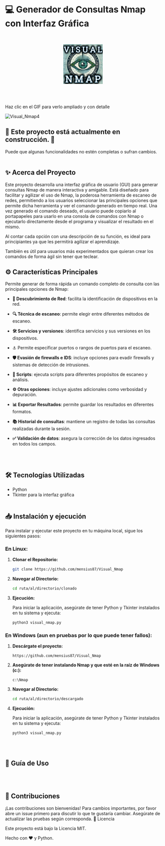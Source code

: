 # :computer: Generador de Consultas Nmap con Interfaz Gráfica 
<br>

<p align="center">
  <img src="images/Visual_Nmap_icono.png" alt="Ejemplo de imagen">
</p><br><br>

<p>Haz clic en el GIF para verlo ampliado y con detalle</p>

![Visual_Nmap4](https://github.com/mensius87/Visual_Nmap/assets/136935764/15f5acaa-05be-4d34-9b2e-14c14f6a97af)


## :construction: Este proyecto está actualmente en construcción. :construction:
Puede que algunas funcionalidades no estén completas o sufran cambios.
<br><br>


## :sparkles: Acerca del Proyecto

Este proyecto desarrolla una interfaz gráfica de usuario (GUI) para generar consultas Nmap de manera interactiva y amigable. Está diseñado para facilitar y agilizar el uso de Nmap, la poderosa herramienta de escaneo de redes, permitiendo a los usuarios seleccionar las principales opciones que permite dicha herramienta y ver el comando generado en tiempo real. Una vez generado el comando deseado, el usuario puede copiarlo al portapapeles para usarlo en una consola de comandos con Nmap o ejecutarlo directamente desde el programa y visualizar el resultado en el mismo.

Al contar cada opción con una descripción de su función, es ideal para principiantes ya que les permitirá agilizar el aprendizaje.

También es útil para usuarios más experimentados que quieran crear los comandos de forma ágil sin tener que teclear.
<br>


## :gear: Características Principales
Permite generar de forma rápida un comando completo de consulta con las principales opciones de Nmap:
- **📡 Descubrimiento de Red**: facilita la identificación de dispositivos en la red.
- **🔍 Técnica de escaneo**: permite elegir entre diferentes métodos de escaneo.
- **🛠️ Servicios y versiones**: identifica servicios y sus versiones en los dispositivos.
- ⚓ Permite especificar puertos o rangos de puertos para el escaneo.
- **🛡️ Evasión de firewalls e IDS**: incluye opciones para evadir firewalls y sistemas de detección de intrusiones.
- **📜 Scripts**: ejecuta scripts para diferentes propósitos de escaneo y análisis.
- **⚙️ Otras opciones**: incluye ajustes adicionales como verbosidad y depuración.
- **📊 Exportar Resultados**: permite guardar los resultados en diferentes formatos.
- **📚 Historial de consultas**: mantiene un registro de todas las consultas realizadas durante la sesión.
- **✅ Validación de datos**: asegura la corrección de los datos ingresados en todos los campos.

  <br><br>

## :hammer_and_wrench: Tecnologías Utilizadas

- Python
- Tkinter para la interfaz gráfica
<br><br>

## :inbox_tray: Instalación y ejecución

Para instalar y ejecutar este proyecto en tu máquina local, sigue los siguientes pasos:


### En Linux:
1. **Clonar el Repositorio:**
    ```bash
    git clone https://github.com/mensius87/Visual_Nmap
    ```
2. **Navegar al Directorio:**
    ```bash
    cd ruta/al/directorio/clonado
    ```
3. **Ejecución:**

    Para iniciar la aplicación, asegúrate de tener Python y Tkinter instalados en tu sistema y ejecuta:
    ```bash
    python3 visual_nmap.py
     ```

### En Windows (aun en pruebas por lo que puede tener fallos):

1. **Descárgate el proyecto:**
   ```
   https://github.com/mensius87/Visual_Nmap
   ```

2. **Asegúrate de tener instalando Nmap y que esté en la raíz de Windows (c:\):**
   ```
   c:\Nmap
   ```

3. **Navegar al Directorio:**
    ```bash
    cd ruta/al/directorio/descargado
    ```
4. **Ejecución:**

    Para iniciar la aplicación, asegúrate de tener Python y Tkinter instalados en tu sistema y ejecuta:
    ```bash
    python3 visual_nmap.py
     ```

<br><br>

## :book: Guía de Uso
<br><br>



## :busts_in_silhouette: Contribuciones

¡Las contribuciones son bienvenidas! Para cambios importantes, por favor abre un issue primero para discutir lo que te gustaría cambiar. Asegúrate de actualizar las pruebas según corresponda.
:memo: Licencia

Este proyecto está bajo la Licencia MIT.

Hecho con :heart: y Python.
